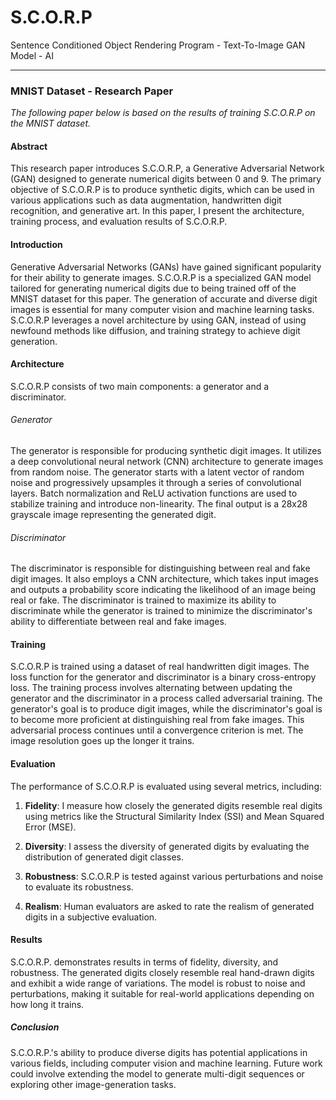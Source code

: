 # S.C.O.R.P
Sentence Conditioned Object Rendering Program - Text-To-Image GAN Model - AI
___

### MNIST Dataset - Research Paper
*The following paper below is based on the results of training S.C.O.R.P on the MNIST dataset.*
#### Abstract
This research paper introduces S.C.O.R.P, a Generative Adversarial Network (GAN) designed to generate numerical digits between 0 and 9. The primary objective of S.C.O.R.P is to produce synthetic digits, which can be used in various applications such as data augmentation, handwritten digit recognition, and generative art. In this paper, I present the architecture, training process, and evaluation results of S.C.O.R.P.

#### Introduction

Generative Adversarial Networks (GANs) have gained significant popularity for their ability to generate images. S.C.O.R.P is a specialized GAN model tailored for generating numerical digits due to being trained off of the MNIST dataset for this paper. The generation of accurate and diverse digit images is essential for many computer vision and machine learning tasks. S.C.O.R.P leverages a novel architecture by using GAN, instead of using newfound methods like diffusion, and training strategy to achieve digit generation.

#### Architecture

S.C.O.R.P consists of two main components: a generator and a discriminator.

###### Generator

The generator is responsible for producing synthetic digit images. It utilizes a deep convolutional neural network (CNN) architecture to generate images from random noise. The generator starts with a latent vector of random noise and progressively upsamples it through a series of convolutional layers. Batch normalization and ReLU activation functions are used to stabilize training and introduce non-linearity. The final output is a 28x28 grayscale image representing the generated digit.

###### Discriminator

The discriminator is responsible for distinguishing between real and fake digit images. It also employs a CNN architecture, which takes input images and outputs a probability score indicating the likelihood of an image being real or fake. The discriminator is trained to maximize its ability to discriminate while the generator is trained to minimize the discriminator's ability to differentiate between real and fake images.

#### Training

S.C.O.R.P is trained using a dataset of real handwritten digit images. The loss function for the generator and discriminator is a binary cross-entropy loss. The training process involves alternating between updating the generator and the discriminator in a process called adversarial training. The generator's goal is to produce digit images, while the discriminator's goal is to become more proficient at distinguishing real from fake images. This adversarial process continues until a convergence criterion is met. The image resolution goes up the longer it trains.
#### Evaluation

The performance of S.C.O.R.P is evaluated using several metrics, including:

1. **Fidelity**: I measure how closely the generated digits resemble real digits using metrics like the Structural Similarity Index (SSI) and Mean Squared Error (MSE).

2. **Diversity**: I assess the diversity of generated digits by evaluating the distribution of generated digit classes.

3. **Robustness**: S.C.O.R.P is tested against various perturbations and noise to evaluate its robustness.

4. **Realism**: Human evaluators are asked to rate the realism of generated digits in a subjective evaluation.

#### Results

S.C.O.R.P. demonstrates results in terms of fidelity, diversity, and robustness. The generated digits closely resemble real hand-drawn digits and exhibit a wide range of variations. The model is robust to noise and perturbations, making it suitable for real-world applications depending on how long it trains.

##### Conclusion

S.C.O.R.P.'s ability to produce diverse digits has potential applications in various fields, including computer vision and machine learning. Future work could involve extending the model to generate multi-digit sequences or exploring other image-generation tasks.
